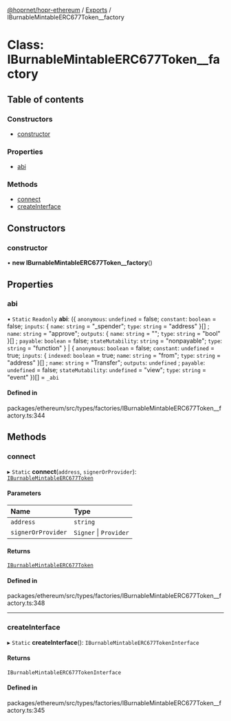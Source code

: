 [@hoprnet/hopr-ethereum](../README.md) / [Exports](../modules.md) / IBurnableMintableERC677Token\_\_factory

# Class: IBurnableMintableERC677Token\_\_factory

## Table of contents

### Constructors

- [constructor](IBurnableMintableERC677Token__factory.md#constructor)

### Properties

- [abi](IBurnableMintableERC677Token__factory.md#abi)

### Methods

- [connect](IBurnableMintableERC677Token__factory.md#connect)
- [createInterface](IBurnableMintableERC677Token__factory.md#createinterface)

## Constructors

### constructor

• **new IBurnableMintableERC677Token__factory**()

## Properties

### abi

▪ `Static` `Readonly` **abi**: ({ `anonymous`: `undefined` = false; `constant`: `boolean` = false; `inputs`: { `name`: `string` = "\_spender"; `type`: `string` = "address" }[] ; `name`: `string` = "approve"; `outputs`: { `name`: `string` = ""; `type`: `string` = "bool" }[] ; `payable`: `boolean` = false; `stateMutability`: `string` = "nonpayable"; `type`: `string` = "function" } \| { `anonymous`: `boolean` = false; `constant`: `undefined` = true; `inputs`: { `indexed`: `boolean` = true; `name`: `string` = "from"; `type`: `string` = "address" }[] ; `name`: `string` = "Transfer"; `outputs`: `undefined` ; `payable`: `undefined` = false; `stateMutability`: `undefined` = "view"; `type`: `string` = "event" })[] = `_abi`

#### Defined in

packages/ethereum/src/types/factories/IBurnableMintableERC677Token__factory.ts:344

## Methods

### connect

▸ `Static` **connect**(`address`, `signerOrProvider`): [`IBurnableMintableERC677Token`](IBurnableMintableERC677Token.md)

#### Parameters

| Name | Type |
| :------ | :------ |
| `address` | `string` |
| `signerOrProvider` | `Signer` \| `Provider` |

#### Returns

[`IBurnableMintableERC677Token`](IBurnableMintableERC677Token.md)

#### Defined in

packages/ethereum/src/types/factories/IBurnableMintableERC677Token__factory.ts:348

___

### createInterface

▸ `Static` **createInterface**(): `IBurnableMintableERC677TokenInterface`

#### Returns

`IBurnableMintableERC677TokenInterface`

#### Defined in

packages/ethereum/src/types/factories/IBurnableMintableERC677Token__factory.ts:345
